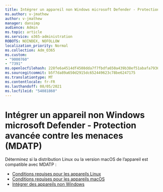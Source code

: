 ```yaml
---
title: Intégrer un appareil non Windows microsoft Defender - Protection avancée contre les menaces (MDATP)
ms.author: v-jmathew
author: v-jmathew
manager: dansimp
audience: Admin
ms.topic: article
ms.service: o365-administration
ROBOTS: NOINDEX, NOFOLLOW
localization_priority: Normal
ms.collection: Adm_O365
ms.custom:
- "9000760"
- "7391"
ms.openlocfilehash: 228fe6a4514df4508dda7f7fbdfa650a439b38ef51abafa7936afa4ecfd54e04
ms.sourcegitcommit: b5f7da89a650d2915dc652449623c78be6247175
ms.translationtype: MT
ms.contentlocale: fr-FR
ms.lasthandoff: 08/05/2021
ms.locfileid: "54081860"
---
```

# <a name="onboard-a-non-windows-device-to-microsoft-defender-advanced-threat-protection-mdatp"></a>Intégrer un appareil non Windows microsoft Defender - Protection avancée contre les menaces (MDATP)

Déterminez si la distribution Linux ou la version macOS de l’appareil est compatible avec MDATP :

- [Conditions requises pour les appareils Linux](https://go.microsoft.com/fwlink/?linkid=2143462)
- [Conditions requises pour les appareils macOS](https://go.microsoft.com/fwlink/?linkid=2143461)
- [Intégrer des appareils non Windows](https://go.microsoft.com/fwlink/?linkid=2143628)
